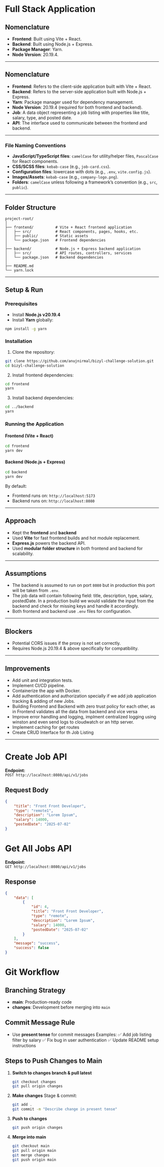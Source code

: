 # Full Stack Application

## Nomenclature

-   **Frontend**: Built using Vite + React.
-   **Backend**: Built using Node.js + Express.
-   **Package Manager**: Yarn.
-   **Node Version**: 20.19.4.

---

## Nomenclature

-   **Frontend**: Refers to the client-side application built with Vite + React.
-   **Backend**: Refers to the server-side application built with Node.js + Express.
-   **Yarn**: Package manager used for dependency management.
-   **Node Version**: 20.19.4 (required for both frontend and backend).
-   **Job**: A data object representing a job listing with properties like title, salary, type, and posted date.
-   **API**: The interface used to communicate between the frontend and backend.

---

### File Naming Conventions

-   **JavaScript/TypeScript files**: `camelCase` for utility/helper files, `PascalCase` for React components.
-   **CSS/SCSS files**: `kebab-case` (e.g., `job-card.css`).
-   **Configuration files**: lowercase with dots (e.g., `.env`, `vite.config.js`).
-   **Images/Assets**: `kebab-case` (e.g., `company-logo.png`).
-   **Folders**: `camelCase` unless following a framework’s convention (e.g., `src`, `public`).

---

## Folder Structure

```
project-root/
│
├── frontend/          # Vite + React frontend application
│   ├── src/           # React components, pages, hooks, etc.
│   ├── public/        # Static assets
│   └── package.json   # Frontend dependencies
│
├── backend/           # Node.js + Express backend application
│   ├── src/           # API routes, controllers, services
│   └── package.json   # Backend dependencies
│
├── README.md
└── yarn.lock
```

---

## Setup & Run

### Prerequisites

-   Install **Node.js v20.19.4**
-   Install **Yarn** globally:

```bash
npm install -g yarn
```

### Installation

1. Clone the repository:

```bash
git clone https://github.com/anujnirmal/bizyl-challenge-solution.git
cd bizyl-challenge-solution
```

2. Install frontend dependencies:

```bash
cd frontend
yarn
```

3. Install backend dependencies:

```bash
cd ../backend
yarn
```

### Running the Application

#### Frontend (Vite + React)

```bash
cd frontend
yarn dev
```

#### Backend (Node.js + Express)

```bash
cd backend
yarn dev
```

By default:

-   Frontend runs on: `http://localhost:5173`
-   Backend runs on: `http://localhost:8080`

---

## Approach

-   Kept the **frontend** and **backend**
-   Used **Vite** for fast frontend builds and hot module replacement.
-   **Express.js** powers the backend API.
-   Used **modular folder structure** in both frontend and backend for scalability.

---

## Assumptions

-   The backend is assumed to run on port `8080` but in production this port will be taken from `.env`.
-   The job data will contain following field: title, description, type, salary, postedDate. In a production build we would validate the input from the backend and check for missing keys and handle it accordingly.
-   Both frontend and backend use `.env` files for configuration.

---

## Blockers

-   Potential CORS issues if the proxy is not set correctly.
-   Requires Node.js 20.19.4 & above specifically for compatibility.

---

## Improvements

-   Add unit and integration tests.
-   Implement CI/CD pipeline.
-   Containerize the app with Docker.
-   Add authentication and authorization specially if we add job application tracking & adding of new Jobs.
-   Building Frontend and Backend with zero trust policy for each other, as in Frontend validates all the data from backend and vice versa
-   Improve error handling and logging, implment centralized logging using winston and even send logs to cloudwatch or an http server.
-   Implement caching for get routes
-   Create CRUD Interface for th Job Listing

---

# Create Job API

**Endpoint:**  
`POST http://localhost:8080/api/v1/jobs`

## Request Body

```json
{
    "title": "Front Front Developer",
    "type": "remote1",
    "description": "Lorem Ipsum",
    "salary": 14000,
    "postedDate": "2025-07-02"
}
```

# Get All Jobs API

**Endpoint:**  
`GET http://localhost:8080/api/v1/jobs`

## Response

```json
{
    "data": [
        {
            "id": 4,
            "title": "Front Front Developer",
            "type": "remote",
            "description": "Lorem Ipsum",
            "salary": 14000,
            "postedDate": "2025-07-02"
        }
    ],
    "message": "success",
    "success": false
}
```

# Git Workflow

## Branching Strategy

-   **main**: Production-ready code
-   **changes**: Development before merging into `main`

## Commit Message Rule

-   Use **present tense** for commit messages
    Examples:
    ✅ Add job listing filter by salary
    ✅ Fix bug in user authentication
    ✅ Update README setup instructions

## Steps to Push Changes to Main

1. **Switch to changes branch & pull latest**

    ```bash
    git checkout changes
    git pull origin changes
    ```

2. **Make changes**
   Stage & commit:

    ```bash
    git add .
    git commit -m "Describe change in present tense"
    ```

3. **Push to changes**

    ```bash
    git push origin changes
    ```

4. **Merge into main**
    ```bash
    git checkout main
    git pull origin main
    git merge changes
    git push origin main
    ```

```

```
